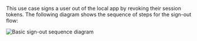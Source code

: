 This use case signs a user out of the local app by revoking their session tokens. The following diagram shows the sequence of steps for the sign-out flow:

<div class="three-quarter">

![Basic sign-out sequence diagram](/img/oie-embedded-sdk/oie-embedded-sdk-use-case-simple-sign-out-seq.png)

 </div>
